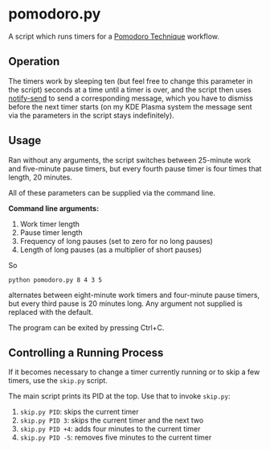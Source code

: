 # pomodoro.py

A script which runs timers for a [Pomodoro Technique](https://en.wikipedia.org/wiki/Pomodoro_Technique) workflow.

## Operation

The timers work by sleeping ten (but feel free to change this parameter in the script) seconds at a time until a timer is over, and the script then uses [notify-send](https://gitlab.gnome.org/GNOME/libnotify/) to send a corresponding message, which you have to dismiss before the next timer starts (on my KDE Plasma system the message sent via the parameters in the script stays indefinitely).

## Usage

Ran without any arguments, the script switches between 25-minute work and five-minute pause timers, but every fourth pause timer is four times that length, 20 minutes.

All of these parameters can be supplied via the command line.

**Command line arguments:**

1. Work timer length
2. Pause timer length
3. Frequency of long pauses (set to zero for no long pauses)
4. Length of long pauses (as a multiplier of short pauses)

So

```
python pomodoro.py 8 4 3 5
```

alternates between eight-minute work timers and four-minute pause timers, but every third pause is 20 minutes long. Any argument not supplied is replaced with the default.

The program can be exited by pressing Ctrl+C.

## Controlling a Running Process

If it becomes necessary to change a timer currently running or to skip a few timers, use the `skip.py` script.

The main script prints its PID at the top. Use that to invoke `skip.py`:

1. `skip.py PID`: skips the current timer
2. `skip.py PID 3`: skips the current timer and the next two
3. `skip.py PID +4`: adds four minutes to the current timer
4. `skip.py PID -5`: removes five minutes to the current timer
